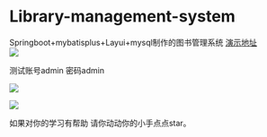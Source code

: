 # Library-management-system
Springboot+mybatisplus+Layui+mysql制作的图书管理系统
<a href = "http://119.91.223.39:8887/login">演示地址</a><br>
![](https://s2.loli.net/2021/12/08/1SL5ATUJ7RNP6pO.png)

测试账号admin 密码admin

![](https://s2.loli.net/2021/12/08/14ucXJk89FLS7rf.png)



![](https://s2.loli.net/2021/12/08/nNYM5BpJXKvTERW.png)

如果对你的学习有帮助  请你动动你的小手点点star。
